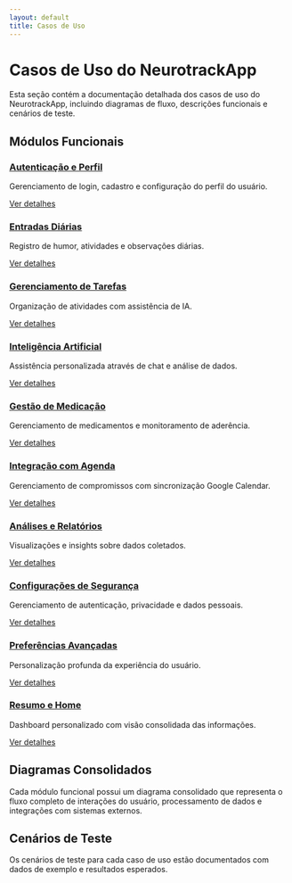 ```yaml
---
layout: default
title: Casos de Uso
---
```


# Casos de Uso do NeurotrackApp

Esta seção contém a documentação detalhada dos casos de uso do NeurotrackApp, incluindo diagramas de fluxo, descrições funcionais e cenários de teste.

## Módulos Funcionais

<div class="module-grid">
  <div class="module-card">
    <h3><a href="autenticacao-perfil/">Autenticação e Perfil</a></h3>
    <p>Gerenciamento de login, cadastro e configuração do perfil do usuário.</p>
    <a href="autenticacao-perfil/" class="btn">Ver detalhes</a>
  </div>
  
  <div class="module-card">
    <h3><a href="entradas-diarias/">Entradas Diárias</a></h3>
    <p>Registro de humor, atividades e observações diárias.</p>
    <a href="entradas-diarias/" class="btn">Ver detalhes</a>
  </div>
  
  <div class="module-card">
    <h3><a href="gerenciamento-tarefas/">Gerenciamento de Tarefas</a></h3>
    <p>Organização de atividades com assistência de IA.</p>
    <a href="gerenciamento-tarefas/" class="btn">Ver detalhes</a>
  </div>
  
  <div class="module-card">
    <h3><a href="inteligencia-artificial/">Inteligência Artificial</a></h3>
    <p>Assistência personalizada através de chat e análise de dados.</p>
    <a href="inteligencia-artificial/" class="btn">Ver detalhes</a>
  </div>
  
  <div class="module-card">
    <h3><a href="gestao-medicacao/">Gestão de Medicação</a></h3>
    <p>Gerenciamento de medicamentos e monitoramento de aderência.</p>
    <a href="gestao-medicacao/" class="btn">Ver detalhes</a>
  </div>
  
  <div class="module-card">
    <h3><a href="integracao-agenda/">Integração com Agenda</a></h3>
    <p>Gerenciamento de compromissos com sincronização Google Calendar.</p>
    <a href="integracao-agenda/" class="btn">Ver detalhes</a>
  </div>
  
  <div class="module-card">
    <h3><a href="analises-relatorios/">Análises e Relatórios</a></h3>
    <p>Visualizações e insights sobre dados coletados.</p>
    <a href="analises-relatorios/" class="btn">Ver detalhes</a>
  </div>
  
  <div class="module-card">
    <h3><a href="configuracoes-seguranca/">Configurações de Segurança</a></h3>
    <p>Gerenciamento de autenticação, privacidade e dados pessoais.</p>
    <a href="configuracoes-seguranca/" class="btn">Ver detalhes</a>
  </div>
  
  <div class="module-card">
    <h3><a href="preferencias-avancadas/">Preferências Avançadas</a></h3>
    <p>Personalização profunda da experiência do usuário.</p>
    <a href="preferencias-avancadas/" class="btn">Ver detalhes</a>
  </div>
  
  <div class="module-card">
    <h3><a href="resumo-home/">Resumo e Home</a></h3>
    <p>Dashboard personalizado com visão consolidada das informações.</p>
    <a href="resumo-home/" class="btn">Ver detalhes</a>
  </div>
</div>

## Diagramas Consolidados

Cada módulo funcional possui um diagrama consolidado que representa o fluxo completo de interações do usuário, processamento de dados e integrações com sistemas externos.

## Cenários de Teste

Os cenários de teste para cada caso de uso estão documentados com dados de exemplo e resultados esperados.
